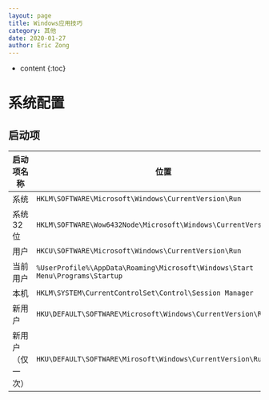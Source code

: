 ```yaml
---
layout: page
title: Windows应用技巧
category: 其他
date: 2020-01-27
author: Eric Zong
---
```


* content
{:toc}
# 系统配置

## 启动项

| 启动项名称       | 位置                                                         |
| ---------------- | ------------------------------------------------------------ |
| 系统             | `HKLM\SOFTWARE\Microsoft\Windows\CurrentVersion\Run`         |
| 系统32位         | `HKLM\SOFTWARE\Wow6432Node\Microsoft\Windows\CurrentVersion\Run` |
| 用户             | `HKCU\SOFTWARE\Microsoft\Windows\CurrentVersion\Run`         |
| 当前用户         | `%UserProfile%\AppData\Roaming\Microsoft\Windows\Start Menu\Programs\Startup` |
| 本机             | `HKLM\SYSTEM\CurrentControlSet\Control\Session Manager`      |
| 新用户           | `HKU\DEFAULT\SOFTWARE\Microsoft\Windows\CurrentVersion\Run`  |
| 新用户（仅一次） | `HKU\DEFAULT\SOFTWARE\Mirosoft\Windows\CurrentVersion\RunOnce` |

